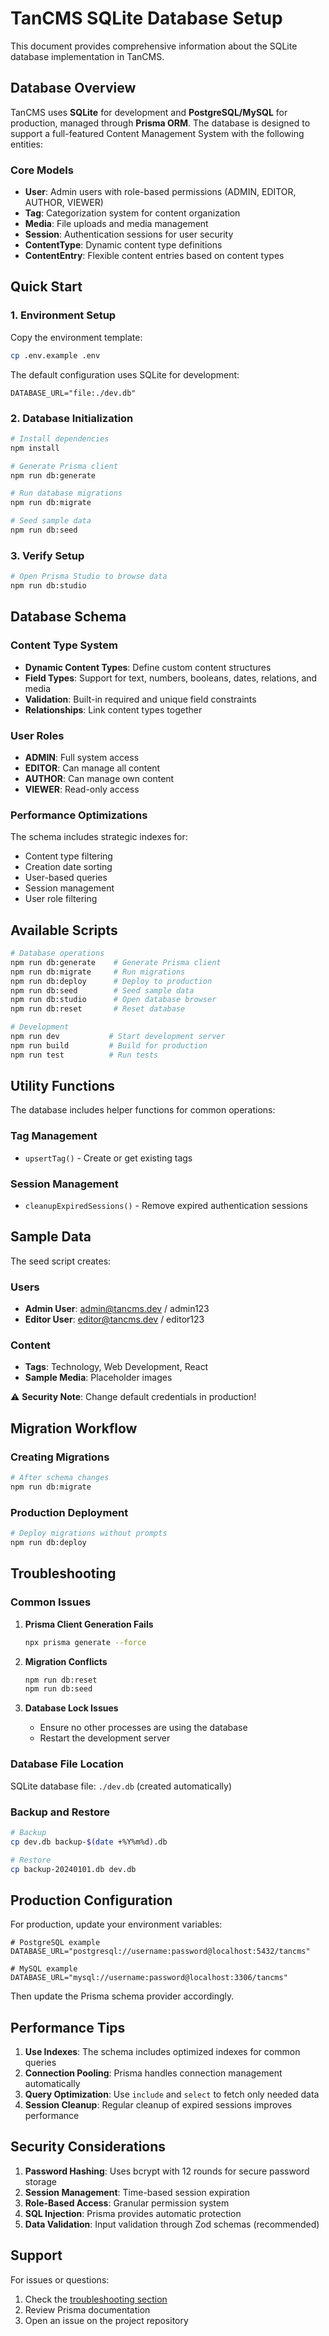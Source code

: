 # TanCMS SQLite Database Setup

This document provides comprehensive information about the SQLite database implementation in TanCMS.

## Database Overview

TanCMS uses **SQLite** for development and **PostgreSQL/MySQL** for production, managed through **Prisma ORM**. The database is designed to support a full-featured Content Management System with the following entities:

### Core Models

- **User**: Admin users with role-based permissions (ADMIN, EDITOR, AUTHOR, VIEWER)
- **Tag**: Categorization system for content organization  
- **Media**: File uploads and media management
- **Session**: Authentication sessions for user security
- **ContentType**: Dynamic content type definitions
- **ContentEntry**: Flexible content entries based on content types

## Quick Start

### 1. Environment Setup

Copy the environment template:
```bash
cp .env.example .env
```

The default configuration uses SQLite for development:
```env
DATABASE_URL="file:./dev.db"
```

### 2. Database Initialization

```bash
# Install dependencies
npm install

# Generate Prisma client
npm run db:generate

# Run database migrations
npm run db:migrate

# Seed sample data
npm run db:seed
```

### 3. Verify Setup

```bash
# Open Prisma Studio to browse data
npm run db:studio
```

## Database Schema

### Content Type System

- **Dynamic Content Types**: Define custom content structures
- **Field Types**: Support for text, numbers, booleans, dates, relations, and media
- **Validation**: Built-in required and unique field constraints
- **Relationships**: Link content types together

### User Roles

- **ADMIN**: Full system access
- **EDITOR**: Can manage all content
- **AUTHOR**: Can manage own content
- **VIEWER**: Read-only access

### Performance Optimizations

The schema includes strategic indexes for:
- Content type filtering
- Creation date sorting  
- User-based queries
- Session management
- User role filtering

## Available Scripts

```bash
# Database operations
npm run db:generate    # Generate Prisma client
npm run db:migrate     # Run migrations
npm run db:deploy      # Deploy to production
npm run db:seed        # Seed sample data
npm run db:studio      # Open database browser
npm run db:reset       # Reset database

# Development
npm run dev           # Start development server
npm run build         # Build for production
npm run test          # Run tests
```

## Utility Functions

The database includes helper functions for common operations:

### Tag Management  
- `upsertTag()` - Create or get existing tags

### Session Management
- `cleanupExpiredSessions()` - Remove expired authentication sessions

## Sample Data

The seed script creates:

### Users
- **Admin User**: admin@tancms.dev / admin123
- **Editor User**: editor@tancms.dev / editor123

### Content
- **Tags**: Technology, Web Development, React
- **Sample Media**: Placeholder images

⚠️ **Security Note**: Change default credentials in production!

## Migration Workflow

### Creating Migrations

```bash
# After schema changes
npm run db:migrate
```

### Production Deployment

```bash
# Deploy migrations without prompts
npm run db:deploy
```

## Troubleshooting

### Common Issues

1. **Prisma Client Generation Fails**
   ```bash
   npx prisma generate --force
   ```

2. **Migration Conflicts**
   ```bash
   npm run db:reset
   npm run db:seed
   ```

3. **Database Lock Issues**
   - Ensure no other processes are using the database
   - Restart the development server

### Database File Location

SQLite database file: `./dev.db` (created automatically)

### Backup and Restore

```bash
# Backup
cp dev.db backup-$(date +%Y%m%d).db

# Restore  
cp backup-20240101.db dev.db
```

## Production Configuration

For production, update your environment variables:

```env
# PostgreSQL example
DATABASE_URL="postgresql://username:password@localhost:5432/tancms"

# MySQL example  
DATABASE_URL="mysql://username:password@localhost:3306/tancms"
```

Then update the Prisma schema provider accordingly.

## Performance Tips

1. **Use Indexes**: The schema includes optimized indexes for common queries
2. **Connection Pooling**: Prisma handles connection management automatically
3. **Query Optimization**: Use `include` and `select` to fetch only needed data
4. **Session Cleanup**: Regular cleanup of expired sessions improves performance

## Security Considerations

1. **Password Hashing**: Uses bcrypt with 12 rounds for secure password storage
2. **Session Management**: Time-based session expiration
3. **Role-Based Access**: Granular permission system
4. **SQL Injection**: Prisma provides automatic protection
5. **Data Validation**: Input validation through Zod schemas (recommended)

## Support

For issues or questions:
1. Check the [troubleshooting section](#troubleshooting)
2. Review Prisma documentation
3. Open an issue on the project repository